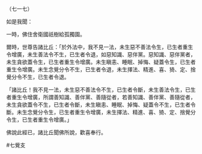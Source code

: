 （七一七）

如是我聞：

一時，佛住舍衛國祇樹給孤獨園。

爾時，世尊告諸比丘：「於外法中，我不見一法，未生惡不善法令生，已生者重生令增廣，未生善法令不生，已生者令退，如惡知識、惡伴黨。惡知識、惡伴黨者，未生貪欲蓋令生，已生者重生令增廣。未生瞋恚、睡眠、掉悔、疑蓋令生，已生者重生令增廣。未生念覺分令不生，已生者令退，未生擇法、精進、喜、猗、定、捨覺分令不生，已生者令退。

「諸比丘！我不見一法，未生惡不善法令不生，已生者令斷，未生善法令生，已生者重生令增廣，所謂善知識、善伴黨、善隨從者，若善知識、善伴黨、善隨從者，未生貪欲蓋令不生，已生者令斷，未生瞋恚、睡眠、掉悔、疑蓋令不生，已生者令斷。未生念覺分令生，已生者重生令增廣，未生擇法、精進、喜、猗、定、捨覺分令生，已生者重生令增廣。」

佛說此經已，諸比丘聞佛所說，歡喜奉行。



#七覺支
